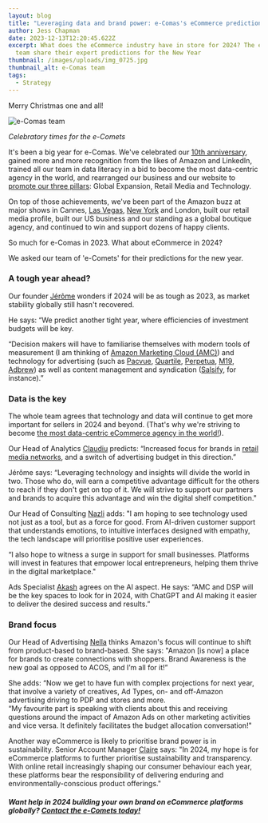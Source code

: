 ```yaml
---
layout: blog
title: "Leveraging data and brand power: e-Comas's eCommerce predictions for 2024"
author: Jess Chapman
date: 2023-12-13T12:20:45.622Z
excerpt: What does the eCommerce industry have in store for 2024? The e-Comas
  team share their expert predictions for the New Year
thumbnail: /images/uploads/img_0725.jpg
thumbnail_alt: e-Comas team
tags:
  - Strategy
---
```

<!--StartFragment-->

Merry Christmas one and all!

![e-Comas team](/images/uploads/small-v.jpg "e-Comas")

*C﻿elebratory times for the e-Comets*

It's been a big year for e-Comas. We've celebrated our [10th anniversary](https://e-comas.com/2023/11/14/10-years-of-e-comas-the-milestones.html), gained more and more recognition from the likes of Amazon and LinkedIn, trained all our team in data literacy in a bid to become the most data-centric agency in the world, and rearranged our business and our website to [promote our three pillars](https://e-comas.com/2023/10/18/three-ways-to-grow-e-comas-relaunches-website-with-trio-of-key-services.html): Global Expansion, Retail Media and Technology.

On top of those achievements, we've been part of the Amazon buzz at major shows in Cannes, [Las Vegas](https://e-comas.com/2023/03/28/global-growth-metrics-and-ai-what-we-learned-at-prosper-show-2023.html), [New York](https://e-comas.com/2023/10/31/new-ads-products-and-our-very-own-ambassador-everything-we-learned-at-unboxed-23.html) and London, built our retail media profile, built our US business and our standing as a global boutique agency, and continued to win and support dozens of happy clients.

So much for e-Comas in 2023. What about eCommerce in 2024?

We asked our team of 'e-Comets' for their predictions for the new year.

### A tough year ahead?

Our founder [Jérôme](https://www.linkedin.com/in/jeromedeguigneamazonexpert?miniProfileUrn=urn%3Ali%3Afs_miniProfile%3AACoAAAJVwSoBvHuvPJAq8QHbzwCEtdi6KKXnVEs&lipi=urn%3Ali%3Apage%3Ad_flagship3_search_srp_all%3Beipri8WATQOsQL7UIhMZuw%3D%3D) wonders if 2024 will be as tough as 2023, as market stability globally still hasn't recovered.

He says: “We predict another tight year, where efficiencies of investment budgets will be key. 

“Decision makers will have to familiarise themselves with modern tools of measurement (I am thinking of [Amazon Marketing Cloud (AMC)](https://advertising.amazon.com/en-gb/solutions/products/amazon-marketing-cloud)) and technology for advertising (such as [Pacvue](https://www.pacvue.com/), [Quartile](https://www.quartile.com/), [Perpetua](https://perpetua.io/), [M19](https://www.m19.com/), [Adbrew](https://adbrew.io/)) as well as content management and syndication ([Salsify](https://www.salsify.com/), for instance).”

### Data is the key

The whole team agrees that technology and data will continue to get more important for sellers in 2024 and beyond. (That's why we're striving to become [the most data-centric eCommerce agency in the world!](https://e-comas.com/2023/10/17/how-ecomas-is-becoming-the-most-data-driven-agency-in-the-world.html)).

Our Head of Analytics [Claudiu](https://www.linkedin.com/in/claudiu-clement?miniProfileUrn=urn%3Ali%3Afs_miniProfile%3AACoAABN5fowBXykXw3UPjbebK16XfFKUNw_hxKE) predicts: “Increased focus for brands in [retail media networks](https://advertising.amazon.com/en-gb/blog/retail-media-networks), and a switch of advertising budget in this direction.”

Jérôme says: “Leveraging technology and insights will divide the world in two. Those who do, will earn a competitive advantage difficult for the others to reach if they don't get on top of it. We will strive to support our partners and brands to acquire this advantage and win the digital shelf competition."

Our Head of Consulting [Nazli](https://www.linkedin.com/in/nazl%C4%B1-ipek-kay%C4%B1k%C3%A7%C4%B1-86644a23?miniProfileUrn=urn%3Ali%3Afs_miniProfile%3AACoAAATe7E4BseeNI43tK2ME9okEC_zB0e07grY&lipi=urn%3Ali%3Apage%3Ad_flagship3_search_srp_all%3BJazQpufmSReapw5rM7Novw%3D%3D) adds: "I am hoping to see technology used not just as a tool, but as a force for good. From AI-driven customer support that understands emotions, to intuitive interfaces designed with empathy, the tech landscape will prioritise positive user experiences.

“I also hope to witness a surge in support for small businesses. Platforms will invest in features that empower local entrepreneurs, helping them thrive in the digital marketplace."

Ads Specialist [Akash](https://www.linkedin.com/in/akash-sarkar-2b72a1119/) agrees on the AI aspect. He says: “AMC and DSP will be the key spaces to look for in 2024, with ChatGPT and AI making it easier to deliver the desired success and results.”

### Brand focus

Our Head of Advertising [Nella](https://www.linkedin.com/in/antonella-argenziano?miniProfileUrn=urn%3Ali%3Afs_miniProfile%3AACoAAChYjmgBhOPMJIhQ6PS9rsEq0FscbvmC9Eg&lipi=urn%3Ali%3Apage%3Ad_flagship3_search_srp_all%3BS1AJYfQdQCy4GYURB6ztkA%3D%3D) thinks Amazon's focus will continue to shift from product-based to brand-based. She says: "Amazon \[is now] a place for brands to create connections with shoppers. Brand Awareness is the new goal as opposed to ACOS, and I’m all for it!”

She adds: “Now we get to have fun with complex projections for next year, that involve a variety of creatives, Ad Types, on- and off-Amazon advertising driving to PDP and stores and more.\
“My favourite part is speaking with clients about this and receiving questions around the impact of Amazon Ads on other marketing activities and vice versa. It definitely facilitates the budget allocation conversation!"

Another way eCommerce is likely to prioritise brand power is in sustainability. Senior Account Manager [Claire](https://www.linkedin.com/in/claire-guilleautot-0347b8172/) says: "In 2024, my hope is for eCommerce platforms to further prioritise sustainability and transparency. With online retail increasingly shaping our consumer behaviour each year, these platforms bear the responsibility of delivering enduring and environmentally-conscious product offerings."

##### Want help in 2024 building your own brand on eCommerce platforms globally? [Contact the e-Comets today!](https://e-comas.com/contact.html)

<!--EndFragment-->